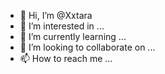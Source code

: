 - 👋 Hi, I’m @Xxtara
- 👀 I’m interested in ...
- 🌱 I’m currently learning ...
- 💞️ I’m looking to collaborate on ...
- 📫 How to reach me ...

<!---
Xxtara/Xxtara is a ✨ special ✨ repository because its `README.md` (this file) appears on your GitHub profile.
You can click the Preview link to take a look at your changes.
--->
